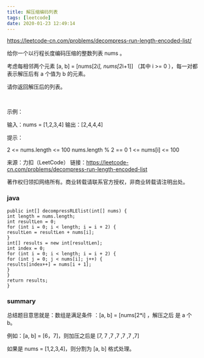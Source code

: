 ```yaml
---
title: 解压缩编码列表
tags: [leetcode]
date: 2020-01-23 12:49:14
---
```


https://leetcode-cn.com/problems/decompress-run-length-encoded-list/

给你一个以行程长度编码压缩的整数列表 nums 。

考虑每相邻两个元素 [a, b] = [nums[2*i], nums[2*i+1]] （其中 i >= 0 ），每一对都表示解压后有 a 个值为 b 的元素。

请你返回解压后的列表。

 

示例：

输入：nums = [1,2,3,4]
输出：[2,4,4,4]
 

提示：

2 <= nums.length <= 100
nums.length % 2 == 0
1 <= nums[i] <= 100

来源：力扣（LeetCode）
链接：https://leetcode-cn.com/problems/decompress-run-length-encoded-list

著作权归领扣网络所有。商业转载请联系官方授权，非商业转载请注明出处。

### java

```
public int[] decompressRLElist(int[] nums) {
int length = nums.length;
int resultLen = 0;
for (int i = 0; i < length; i = i + 2) {
resultLen = resultLen + nums[i];
}
int[] results = new int[resultLen];
int index = 0;
for (int i = 0; i < length; i = i + 2) {
for (int j = 0; j < nums[i]; j++) {
results[index++] = nums[i + 1];
}
}
return results;
}
```

### summary

总结题目意思就是：数组是满足条件 ：[a, b] = [nums[2*i] ，解压之后 是  a 个 b。

例如：[a, b] = [6，7]，则加压之后是 [7, 7 ,7 ,7 ,7 ,7 ,7]

如果是 nums = [1,2,3,4]，则分割为 [a, b] 格式处理。




